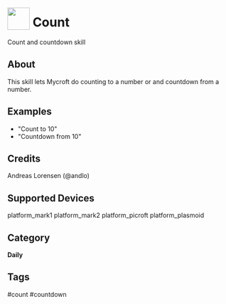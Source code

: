 # <img src='https://raw.githack.com/FortAwesome/Font-Awesome/master/svgs/solid//rocket.svg' card_color='#DB4040' width='50' height='50' style='vertical-align:bottom'/> Count

Count and countdown skill

## About
This skill lets Mycroft do counting to a number or and countdown from a number.

## Examples
* "Count to 10"
* "Countdown from 10"

## Credits
Andreas Lorensen (@andlo)

## Supported Devices
platform_mark1 platform_mark2 platform_picroft platform_plasmoid

## Category
**Daily**

## Tags
#count
#countdown
